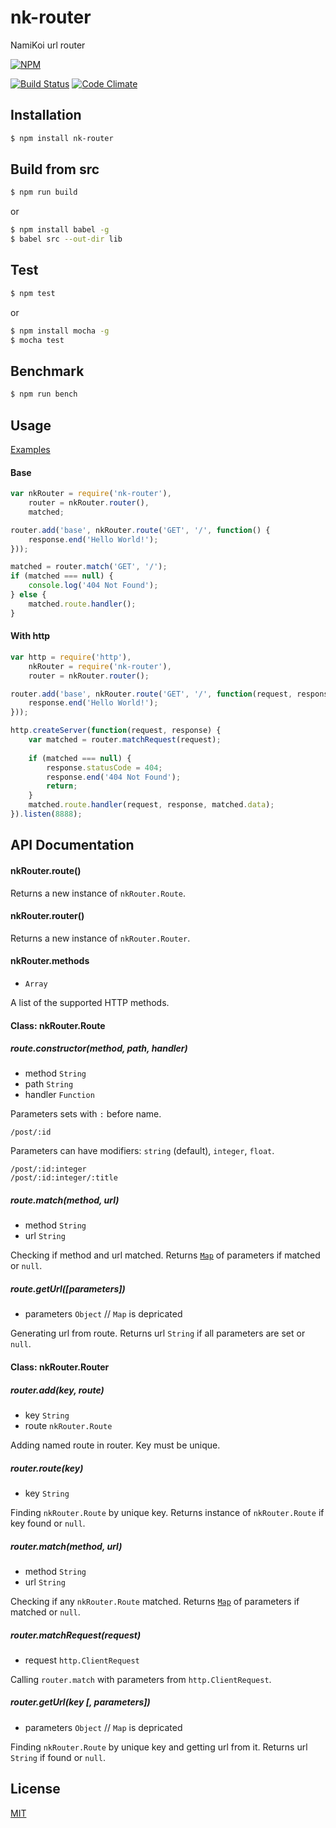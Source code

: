 # nk-router
NamiKoi url router

[![NPM](https://nodei.co/npm/nk-router.png)](https://nodei.co/npm/nk-router)

[![Build Status](https://img.shields.io/travis/IncSW/nk-router/master.svg?style=flat-square)](https://travis-ci.org/IncSW/nk-router)
[![Code Climate](https://img.shields.io/codeclimate/github/IncSW/nk-router.svg?style=flat-square)](https://codeclimate.com/github/IncSW/nk-router)



## Installation
```bash
$ npm install nk-router
```



## Build from src
```bash
$ npm run build
```
or
```bash
$ npm install babel -g
$ babel src --out-dir lib
```



## Test
```bash
$ npm test
```
or
```bash
$ npm install mocha -g
$ mocha test
```



## Benchmark
```bash
$ npm run bench
```



## Usage
[Examples](https://github.com/IncSW/nk-router/blob/master/examples)

#### Base
```js
var nkRouter = require('nk-router'),
    router = nkRouter.router(),
    matched;

router.add('base', nkRouter.route('GET', '/', function() {
    response.end('Hello World!');
}));

matched = router.match('GET', '/');
if (matched === null) {
    console.log('404 Not Found');
} else {
    matched.route.handler();   
}
```

#### With http
```js
var http = require('http'),
    nkRouter = require('nk-router'),
    router = nkRouter.router();

router.add('base', nkRouter.route('GET', '/', function(request, response, data) {
    response.end('Hello World!');
}));

http.createServer(function(request, response) {
    var matched = router.matchRequest(request);
    
    if (matched === null) {
        response.statusCode = 404;
        response.end('404 Not Found');
        return;
    }
    matched.route.handler(request, response, matched.data);
}).listen(8888);
```



## API Documentation
#### nkRouter.route()
Returns a new instance of `nkRouter.Route`.

#### nkRouter.router()
Returns a new instance of `nkRouter.Router`.

#### nkRouter.methods
* `Array`

A list of the supported HTTP methods.

#### Class: nkRouter.Route
##### route.constructor(method, path, handler)
* method `String`
* path `String`
* handler `Function`

Parameters sets with `:` before name.
```
/post/:id
```
Parameters can have modifiers: `string` (default), `integer`, `float`.
```
/post/:id:integer
/post/:id:integer/:title
```

##### route.match(method, url)
* method `String`
* url `String`

Checking if method and url matched.
Returns [`Map`](https://developer.mozilla.org/en-US/docs/Web/JavaScript/Reference/Global_Objects/Map) of parameters if matched or `null`.

##### route.getUrl([parameters])
* parameters `Object` // `Map` is depricated

Generating url from route.
Returns url `String` if all parameters are set or `null`.

#### Class: nkRouter.Router
##### router.add(key, route)
* key `String`
* route `nkRouter.Route`

Adding named route in router. Key must be unique.

##### router.route(key)
* key `String`

Finding `nkRouter.Route` by unique key.
Returns instance of `nkRouter.Route` if key found or `null`.

##### router.match(method, url)
* method `String`
* url `String`

Checking if any `nkRouter.Route` matched.
Returns [`Map`](https://developer.mozilla.org/en-US/docs/Web/JavaScript/Reference/Global_Objects/Map) of parameters if matched or `null`.

##### router.matchRequest(request)
* request `http.ClientRequest`

Calling `router.match` with parameters from `http.ClientRequest`.

##### router.getUrl(key [, parameters])
* parameters `Object` // `Map` is depricated

Finding `nkRouter.Route` by unique key and getting url from it.
Returns url `String` if found or `null`.


## License
[MIT](https://github.com/IncSW/nk-router/blob/master/LICENSE)